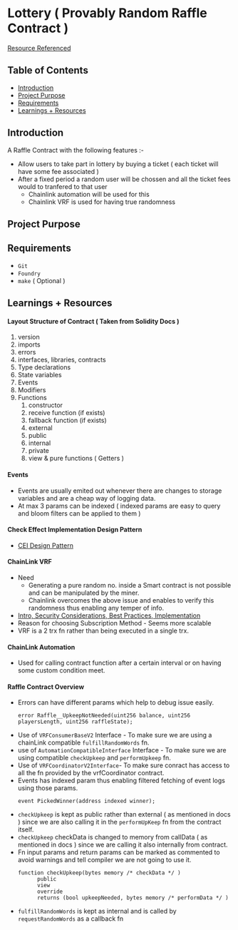 # Lottery ( Provably Random Raffle Contract )

[Resource Referenced](https://www.youtube.com/playlist?list=PL4Rj_WH6yLgWe7TxankiqkrkVKXIwOP42)

## Table of Contents

- [Introduction](#introduction)
- [Project Purpose](#project-purpose)
- [Requirements](#requirements)
- [Learnings + Resources](#learnings--resources)

## Introduction

A Raffle Contract with the following features :-

- Allow users to take part in lottery by buying a ticket ( each ticket will have some fee associated )
- After a fixed period a random user will be chossen and all the ticket fees would to tranfered to that user
  - Chainlink automation will be used for this
  - Chainlink VRF is used for having true randomness

## Project Purpose

## Requirements

- `Git`
- `Foundry`
- `make` ( Optional )

## Learnings + Resources

#### Layout Structure of Contract ( Taken from Solidity Docs )

1. version
2. imports
3. errors
4. interfaces, libraries, contracts
5. Type declarations
6. State variables
7. Events
8. Modifiers
9. Functions
   1. constructor
   2. receive function (if exists)
   3. fallback function (if exists)
   4. external
   5. public
   6. internal
   7. private
   8. view & pure functions ( Getters )

#### Events

- Events are usually emited out whenever there are changes to storage variables and are a cheap way of logging data.
- At max 3 params can be indexed ( indexed params are easy to query and bloom filters can be applied to them )

#### Check Effect Implementation Design Pattern

- [CEI Design Pattern](https://fravoll.github.io/solidity-patterns/checks_effects_interactions.html)

#### ChainLink VRF

- Need
  - Generating a pure random no. inside a Smart contract is not possible and can be manipulated by the miner.
  - Chainlink overcomes the above issue and enables to verify this randomness thus enabling any temper of info.
- [Intro, Security Considerations, Best Practices, Implementation](https://docs.chain.link/vrf/v2/introduction)
- Reason for choosing Subscription Method - Seems more scalable
- VRF is a 2 trx fn rather than being executed in a single trx.

#### ChainLink Automation

- Used for calling contract function after a certain interval or on having some custom condition meet.

#### Raffle Contract Overview

- Errors can have different params which help to debug issue easily.
  ```
  error Raffle__UpkeepNotNeeded(uint256 balance, uint256 playersLength, uint256 raffleState);
  ```
- Use of `VRFConsumerBaseV2` Interface - To make sure we are using a chainLink compatible `fulfillRandomWords` fn.
- use of `AutomationCompatibleInterface` Interface - To make sure we are using compatible `checkUpkeep` and `performUpkeep` fn.
- Use of `VRFCoordinatorV2Interface`- To make sure conract has access to all the fn provided by the vrfCoordinator contract.
- Events has indexed param thus enabling filtered fetching of event logs using those params.
  ```
  event PickedWinner(address indexed winner);
  ```
- `checkUpkeep` is kept as public rather than external ( as mentioned in docs ) since we are also calling it in the `performUpKeep` fn from the contract itself.
- `checkUpkeep` checkData is changed to memory from callData ( as mentioned in docs ) since we are calling it also internally from contract.
- Fn input params and return params can be marked as commented to avoid warnings and tell compiler we are not going to use it.
  ```
  function checkUpkeep(bytes memory /* checkData */ )
        public
        view
        override
        returns (bool upkeepNeeded, bytes memory /* performData */ )
  ```
- `fulfillRandomWords` is kept as internal and is called by `requestRandomWords` as a callback fn
